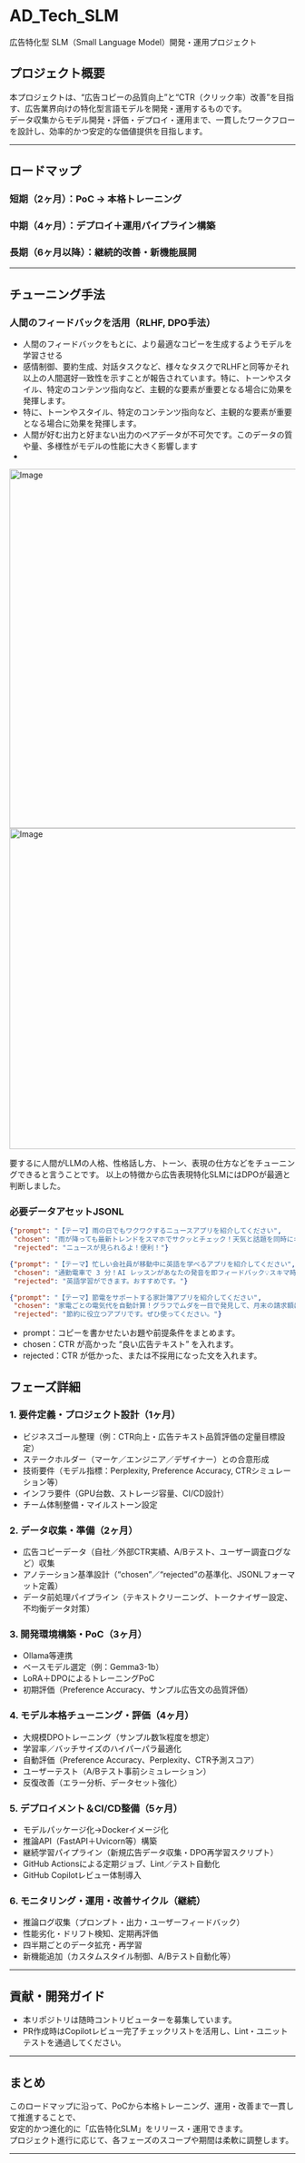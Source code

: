 # AD_Tech_SLM

広告特化型 SLM（Small Language Model）開発・運用プロジェクト

## プロジェクト概要

本プロジェクトは、“広告コピーの品質向上”と“CTR（クリック率）改善”を目指す、広告業界向けの特化型言語モデルを開発・運用するものです。  
データ収集からモデル開発・評価・デプロイ・運用まで、一貫したワークフローを設計し、効率的かつ安定的な価値提供を目指します。

---

## ロードマップ

### 短期（2ヶ月）：PoC → 本格トレーニング
### 中期（4ヶ月）：デプロイ＋運用パイプライン構築
### 長期（6ヶ月以降）：継続的改善・新機能展開

---

## チューニング手法

### 人間のフィードバックを活用（RLHF, DPO手法）
- 人間のフィードバックをもとに、より最適なコピーを生成するようモデルを学習させる
- 感情制御、要約生成、対話タスクなど、様々なタスクでRLHFと同等かそれ以上の人間選好一致性を示すことが報告されています。特に、トーンやスタイル、特定のコンテンツ指向など、主観的な要素が重要となる場合に効果を発揮します。
- 特に、トーンやスタイル、特定のコンテンツ指向など、主観的な要素が重要となる場合に効果を発揮します。
- 人間が好む出力と好まない出力のペアデータが不可欠です。このデータの質や量、多様性がモデルの性能に大きく影響します
- 
<img width="633" alt="Image" src="https://github.com/user-attachments/assets/a0c9bf1c-a7e9-4ead-a18d-dc47a0b874f1" />
<img width="566" alt="Image" src="https://github.com/user-attachments/assets/9c941693-71b1-4da6-b043-42a4deb54954" />

要するに人間がLLMの人格、性格話し方、トーン、表現の仕方などをチューニングできると言うことです。
以上の特徴から広告表現特化SLMにはDPOが最適と判断しました。

### 必要データアセットJSONL
```json
{"prompt": "【テーマ】雨の日でもワクワクするニュースアプリを紹介してください", 
 "chosen": "雨が降っても最新トレンドをスマホでサクッとチェック！天気と話題を同時にキャッチして、移動中も退屈知らず♪", 
 "rejected": "ニュースが見られるよ！便利！"}

{"prompt": "【テーマ】忙しい会社員が移動中に英語を学べるアプリを紹介してください", 
 "chosen": "通勤電車で 3 分！AI レッスンがあなたの発音を即フィードバック💡スキマ時間で着実にスキルアップ！", 
 "rejected": "英語学習ができます。おすすめです。"}

{"prompt": "【テーマ】節電をサポートする家計簿アプリを紹介してください", 
 "chosen": "家電ごとの電気代を自動計算！グラフでムダを一目で発見して、月末の請求額にもうドキドキしません✨", 
 "rejected": "節約に役立つアプリです。ぜひ使ってください。"}
```
- prompt：コピーを書かせたいお題や前提条件をまとめます。
- chosen：CTR が高かった “良い広告テキスト” を入れます。
- rejected：CTR が低かった、または不採用になった文を入れます。

## フェーズ詳細

### 1. 要件定義・プロジェクト設計（1ヶ月）
- ビジネスゴール整理（例：CTR向上・広告テキスト品質評価の定量目標設定）
- ステークホルダー（マーケ／エンジニア／デザイナー）との合意形成
- 技術要件（モデル指標：Perplexity, Preference Accuracy, CTRシミュレーション等）
- インフラ要件（GPU台数、ストレージ容量、CI/CD設計）
- チーム体制整備・マイルストーン設定

### 2. データ収集・準備（2ヶ月）
- 広告コピーデータ（自社／外部CTR実績、A/Bテスト、ユーザー調査ログなど）収集
- アノテーション基準設計（“chosen”／“rejected”の基準化、JSONLフォーマット定義）
- データ前処理パイプライン（テキストクリーニング、トークナイザー設定、不均衡データ対策）

### 3. 開発環境構築・PoC（3ヶ月）
- Ollama等連携
- ベースモデル選定（例：Gemma3-1b）
- LoRA＋DPOによるトレーニングPoC
- 初期評価（Preference Accuracy、サンプル広告文の品質評価）

### 4. モデル本格チューニング・評価（4ヶ月）
- 大規模DPOトレーニング（サンプル数1k程度を想定）
- 学習率／バッチサイズのハイパーパラ最適化
- 自動評価（Preference Accuracy、Perplexity、CTR予測スコア）
- ユーザーテスト（A/Bテスト事前シミュレーション）
- 反復改善（エラー分析、データセット強化）

### 5. デプロイメント＆CI/CD整備（5ヶ月）
- モデルパッケージ化→Dockerイメージ化
- 推論API（FastAPI＋Uvicorn等）構築
- 継続学習パイプライン（新規広告データ収集・DPO再学習スクリプト）
- GitHub Actionsによる定期ジョブ、Lint／テスト自動化
- GitHub Copilotレビュー体制導入

### 6. モニタリング・運用・改善サイクル（継続）
- 推論ログ収集（プロンプト・出力・ユーザーフィードバック）
- 性能劣化・ドリフト検知、定期再評価
- 四半期ごとのデータ拡充・再学習
- 新機能追加（カスタムスタイル制御、A/Bテスト自動化等）

---

## 貢献・開発ガイド

- 本リポジトリは随時コントリビューターを募集しています。
- PR作成時はCopilotレビュー完了チェックリストを活用し、Lint・ユニットテストを通過してください。

---

## まとめ

このロードマップに沿って、PoCから本格トレーニング、運用・改善まで一貫して推進することで、  
安定的かつ進化的に「広告特化SLM」をリリース・運用できます。  
プロジェクト進行に応じて、各フェーズのスコープや期間は柔軟に調整します。

---
